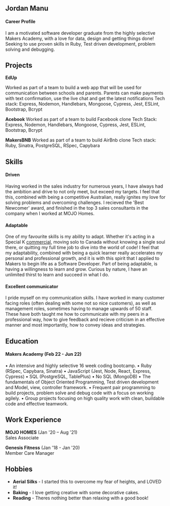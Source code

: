 ## Jordan Manu

#### Career Profile

I am a motivated software developer graduate from the highly selective Makers Academy, with a love for data, design and getting things done! Seeking to use proven skills in Ruby, Test driven development, problem solving and debugging.


## Projects

**EdUp**

Worked as part of a team to build a web app that will be used for communication between schools and parents. Parents can make payments with text confirmation, use the live chat and get the latest notifications
Tech stack: Express, Nodemon, Handlebars, Mongoose, Cypress, Jest, ESLint, Bootstrap, Bcrypt

**Acebook**
Worked as part of a team to build Facebook clone
Tech Stack: Express, Nodemon, Handlebars, Mongoose, Cypress, Jest, ESLint, Bootstrap, Bcrypt

**MakersBNB**
Worked as part of a team to build AirBnb clone
Tech stack: Ruby, Sinatra, PostgreSQL, RSpec, Capybara

## Skills

#### Driven

Having worked in the sales industry for numerous years, I have always had the ambition and drive to not only meet, but exceed my targets. I feel that this, combined with being a competitive Australian, really ignites my love for solving problems and overcoming challenges. 
I recieved the 'Best Newcomer' award, and finished in the top 3 sales consultants in the company when I worked at MOJO Homes.

#### Adaptable

One of my favourite skills is my ability to adapt. Whether it's acting in a Special K [commercial](https://youtu.be/lIu6Rmbl7aM), moving solo to Canada without knowing a single soul there, or quitting my full time job to dive into the world of code! I feel that my adaptability, combined with being a quick learner really accelerates my personal and professional growth, and it is with this spirit that I applied to Makers to begin life as a Software Developer. 
Part of being adaptable, is having a willingness to learn and grow. Curious by nature, I have an unlimited thirst to learn and succeed in what I do.


#### Excellent communicator

I pride myself on my communication skills. I have worked in many customer facing roles (often dealing with some not so nice customers), as well as management roles, sometimes having to manage upwards of 50 staff. These have both taught me how to communicate with my peers in a professional way, how to give feedback and recieve criticism in an effective manner and most importantly, how to convey ideas and strategies. 


## Education

#### Makers Academy (Feb 22 - Jun 22)
• An intensive and highly selective 16 week coding bootcamp.
• Ruby (RSpec, Capybara, Sinatra)
• JavaScript (Jest, Node, React, Express, Cypress)
• SQL (PostgreSQL, TablePlus)
• No SQL (MongoDB)
• The fundamentals of Object Oriented Programming, Test driven
development and Model, view, controller framework.
• Frequent pair programming to build projects, problem solve and
debug code with a focus on working agilely.
• Group projects focusing on high quality work with clean, buildable
code and effective teamwork.

## Work Experience

**MOJO HOMES** (Jan '20 – Aug '21)  
Sales Associate

**Genesis Fitness** (Jan '18 - Jan '20)  
Member Care Manager

## Hobbies

- **Aerial Silks** - I started this to overcome my fear of heights, and LOVED it!
- **Baking** - I love getting creative with some decorative cakes.
- **Reading** - Theres nothing better than relaxing with a good book!
